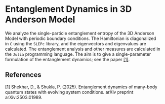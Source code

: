 # Entanglement Dynamics in 3D Anderson Model

We analyze the single-particle entanglement entropy of the 3D Anderson Model with periodic boundary conditions. The Hamiltonian is diagonalized in `C` using the `SLEPc` library, and the eigenvectors and eigenvalues are calculated. The entanglement analysis and other measures are calculated in the `Julia` programming language. The aim is to give a single-parameter formulation of the entanglement dynamics; see the paper [[1]](#1).

## References
<a id="1">[1]</a>
Shekhar, D., & Shukla, P. (2025). Entanglement dynamics of many-body quantum states with evolving system conditions. arXiv preprint arXiv:2503.01989.
